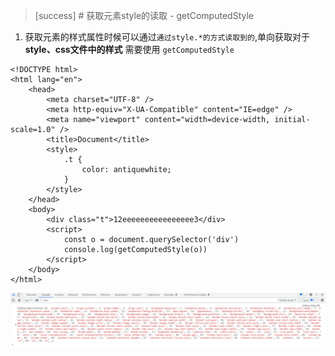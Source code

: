 >[success] # 获取元素style的读取 - getComputedStyle
1. 获取元素的样式属性时候可以通过`通过style.*的方式读取到的`,单向获取对于**style、css文件中的样式** 需要使用 `getComputedStyle`

~~~
<!DOCTYPE html>
<html lang="en">
	<head>
		<meta charset="UTF-8" />
		<meta http-equiv="X-UA-Compatible" content="IE=edge" />
		<meta name="viewport" content="width=device-width, initial-scale=1.0" />
		<title>Document</title>
		<style>
			.t {
				color: antiquewhite;
			}
		</style>
	</head>
	<body>
		<div class="t">12eeeeeeeeeeeeeeee3</div>
		<script>
			const o = document.querySelector('div')
			console.log(getComputedStyle(o))
		</script>
	</body>
</html>

~~~
![](images/screenshot_1658042406787.png)